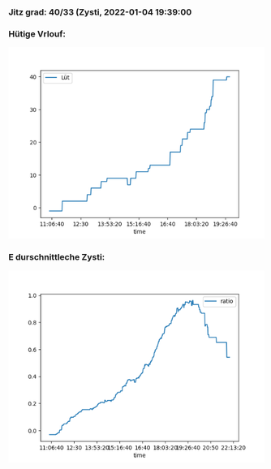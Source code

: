 ### Jitz grad: 40/33 (Zysti, 2022-01-04 19:39:00

### Hütige Vrlouf:
![Graph](Today.png)

### E durschnittleche Zysti:
![Graph](Zysti.png)